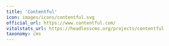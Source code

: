 ```yaml
---
title: 'Contentful'
icon: images/icons/contentful.svg
official_url: https://www.contentful.com/
vitalstats_url: https://headlesscms.org/projects/contentful
taxonomy: cms
---
```

